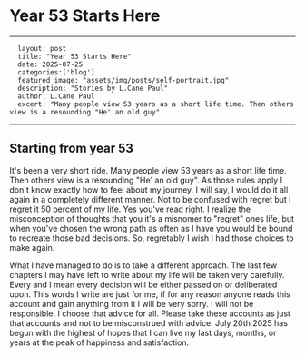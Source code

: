 # Year 53 Starts Here

---
      layout: post
      title: "Year 53 Starts Here"
      date: 2025-07-25
      categories:['blog']
      featured_image: "assets/img/posts/self-portrait.jpg"
      description: "Stories by L.Cane Paul"
      author: L.Cane Paul
      excert: "Many people view 53 years as a short life time. Then others view is a resounding "He' an old guy".
---

## Starting from year 53

   It's been a very short ride. Many people view 53 years as a short life time. Then others view is a resounding "He' an old guy". As those rules apply I don't know exactly how to feel about my journey. I will say, I would do it all again in a completely different manner. Not to be confused with regret but I regret it 50 percent of my life. Yes you've read right. I realize the misconception of thoughts that you it's a misnomer to "regret" ones life, but when you've chosen the wrong path as often as I have you would be bound to recreate those bad decisions. So, regretably I wish I had those choices to make again.

   What I have managed to do is to take a different approach. The last few chapters I may have left to write about my life will be taken very carefully. Every and I mean every decision will be either passed on or deliberated upon. This words I write are just for me, if for any reason anyone reads this account and gain anything from it I will be very sorry. I will not be responsible. I choose that advice for all. Please take these accounts as just that accounts and not to be misconstrued with advice. July 20th 2025 has begun with the highest of hopes that I can live my last days, months, or years at the peak of happiness and satisfaction.
